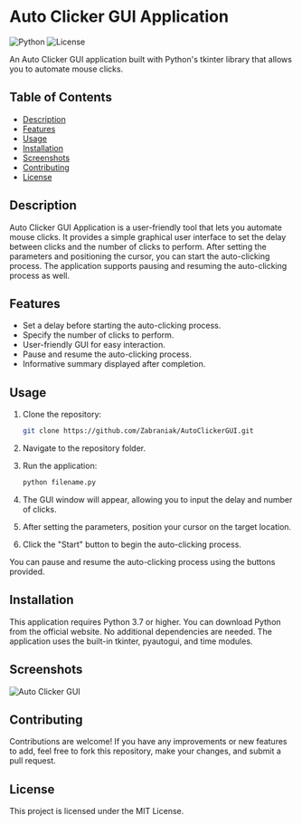 # Auto Clicker GUI Application

![Python](https://img.shields.io/badge/python-v3.7%2B-blue)
![License](https://img.shields.io/badge/license-MIT-green)

An Auto Clicker GUI application built with Python's tkinter library that allows you to automate mouse clicks.

## Table of Contents

- [Description](#description)
- [Features](#features)
- [Usage](#usage)
- [Installation](#installation)
- [Screenshots](#screenshots)
- [Contributing](#contributing)
- [License](#license)

## Description

Auto Clicker GUI Application is a user-friendly tool that lets you automate mouse clicks. It provides a simple graphical user interface to set the delay between clicks and the number of clicks to perform. After setting the parameters and positioning the cursor, you can start the auto-clicking process. The application supports pausing and resuming the auto-clicking process as well.

## Features

- Set a delay before starting the auto-clicking process.
- Specify the number of clicks to perform.
- User-friendly GUI for easy interaction.
- Pause and resume the auto-clicking process.
- Informative summary displayed after completion.

## Usage

1. Clone the repository:

   ```sh
   git clone https://github.com/Zabraniak/AutoClickerGUI.git

2. Navigate to the repository folder.

3. Run the application:

   ```sh
   python filename.py

4. The GUI window will appear, allowing you to input the delay and number of clicks.

5. After setting the parameters, position your cursor on the target location.

6. Click the "Start" button to begin the auto-clicking process.

You can pause and resume the auto-clicking process using the buttons provided.

## Installation
This application requires Python 3.7 or higher. You can download Python from the official website.
No additional dependencies are needed. The application uses the built-in tkinter, pyautogui, and time modules.

## Screenshots
![Auto Clicker GUI](https://i.imgur.com/KqSIGQY.png)

## Contributing
Contributions are welcome! If you have any improvements or new features to add, feel free to fork this repository, make your changes, and submit a pull request.

## License
This project is licensed under the MIT License.
